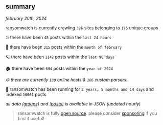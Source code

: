 
## summary
_february 20th, 2024_

ransomwatch is currently crawling `326` sites belonging to `175` unique groups

⏲ there have been `48` posts within the `last 24 hours`

🦈 there have been `315` posts within the `month of february`

🪐 there have been `1142` posts within the `last 90 days`

🏚 there have been `604` posts within the `year of 2024`

_⚙️ there are currently `100` online hosts & `106` custom parsers._

🦕 ransomwatch has been running for `2 years, 5 months and 14 days` and indexed `10061` posts

_all data  [(groups)](http://ransomwhat.telemetry.ltd/groups) and [(posts)](http://ransomwhat.telemetry.ltd/posts) is available in JSON (updated hourly)_

> ransomwatch is fully [open source](https://github.com/joshhighet/ransomwatch#ransomwatch--). please consider [sponsoring](https://github.com/sponsors/joshhighet) if you find it useful!
